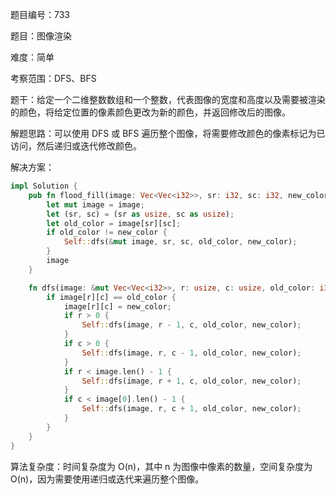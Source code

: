 题目编号：733

题目：图像渲染

难度：简单

考察范围：DFS、BFS

题干：给定一个二维整数数组和一个整数，代表图像的宽度和高度以及需要被渲染的颜色，将给定位置的像素颜色更改为新的颜色，并返回修改后的图像。

解题思路：可以使用 DFS 或 BFS 遍历整个图像，将需要修改颜色的像素标记为已访问，然后递归或迭代修改颜色。

解决方案：

```rust
impl Solution {
    pub fn flood_fill(image: Vec<Vec<i32>>, sr: i32, sc: i32, new_color: i32) -> Vec<Vec<i32>> {
        let mut image = image;
        let (sr, sc) = (sr as usize, sc as usize);
        let old_color = image[sr][sc];
        if old_color != new_color {
            Self::dfs(&mut image, sr, sc, old_color, new_color);
        }
        image
    }

    fn dfs(image: &mut Vec<Vec<i32>>, r: usize, c: usize, old_color: i32, new_color: i32) {
        if image[r][c] == old_color {
            image[r][c] = new_color;
            if r > 0 {
                Self::dfs(image, r - 1, c, old_color, new_color);
            }
            if c > 0 {
                Self::dfs(image, r, c - 1, old_color, new_color);
            }
            if r < image.len() - 1 {
                Self::dfs(image, r + 1, c, old_color, new_color);
            }
            if c < image[0].len() - 1 {
                Self::dfs(image, r, c + 1, old_color, new_color);
            }
        }
    }
}
```

算法复杂度：时间复杂度为 O(n)，其中 n 为图像中像素的数量，空间复杂度为 O(n)，因为需要使用递归或迭代来遍历整个图像。